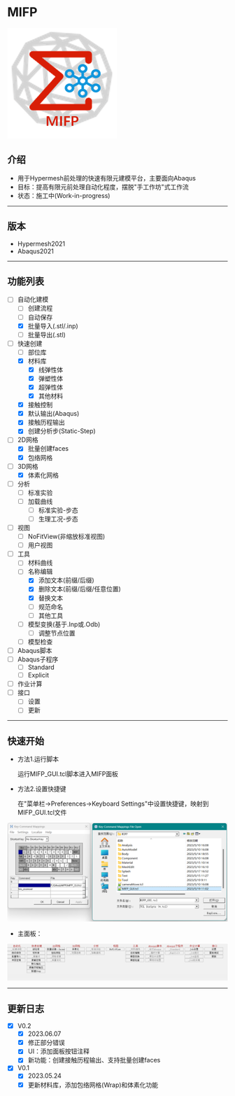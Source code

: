 # MIFP

![图标](./Splash/Mesh.png)

## 介绍
- 用于Hypermesh前处理的快速有限元建模平台，主要面向Abaqus
- 目标：提高有限元前处理自动化程度，摆脱"手工作坊"式工作流
- 状态：施工中(Work-in-progress)

***

## 版本

- Hypermesh2021
- Abaqus2021

***

## 功能列表

- [ ] 自动化建模
    - [ ] 创建流程
    - [ ] 自动保存
    - [x] 批量导入(.stl/.inp)
    - [ ] 批量导出(.stl)
- [ ] 快速创建
    - [ ] 部位库
    - [x] 材料库
        - [x] 线弹性体
        - [x] 弹塑性体
        - [x] 超弹性体
        - [x] 其他材料
    - [x] 接触控制
    - [x] 默认输出(Abaqus)
    - [x] 接触历程输出
    - [x] 创建分析步(Static-Step)
- [ ] 2D网格
    - [x] 批量创建faces
    - [x] 包络网格
- [ ] 3D网格
    - [x] 体素化网格
- [ ] 分析
    - [ ] 标准实验
    - [ ] 加载曲线
        - [ ] 标准实验-步态
        - [ ] 生理工况-步态
- [ ] 视图
    - [ ] NoFitView(非缩放标准视图)
    - [ ] 用户视图
- [ ] 工具
    - [ ] 材料曲线
    - [ ] 名称编辑
        - [x] 添加文本(前缀/后缀)
        - [x] 删除文本(前缀/后缀/任意位置)
        - [x] 替换文本
        - [ ] 规范命名
        - [ ] 其他工具
    - [ ] 模型变换(基于.Inp或.Odb)
        - [ ] 调整节点位置
    - [ ] 模型检查
- [ ] Abaqus脚本
- [ ] Abaqus子程序
    - [ ] Standard
    - [ ] Explicit
- [ ] 作业计算
- [ ] 接口
    - [ ] 设置
    - [ ] 更新
***

## 快速开始

- 方法1.运行脚本

	运行MIFP_GUI.tcl脚本进入MIFP面板

- 方法2.设置快捷键
    
    在"菜单栏->Preferences->Keyboard Settings"中设置快捷键，映射到MIFP_GUI.tcl文件
    
![快捷键](./Splash/Keyboard.png)

- 主面板：

![主面板](./Splash/Panel.png)

***

## 更新日志
- [x] V0.2
    - [x] 2023.06.07
    - [x] 修正部分错误
    - [x] UI：添加面板按钮注释
    - [x] 新功能：创建接触历程输出、支持批量创建faces
- [x] V0.1
    - [x] 2023.05.24
    - [x] 更新材料库，添加包络网格(Wrap)和体素化功能
